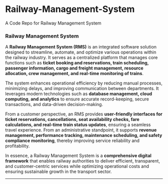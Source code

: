 # Railway-Management-System
A Code Repo for Railway Management System


### **Railway Management System**

A **Railway Management System (RMS)** is an integrated software solution designed to streamline, automate, and optimize various operations within the railway industry. It serves as a centralized platform that manages core functions such as **ticket booking and reservations, train scheduling, passenger information, cargo and freight management, resource allocation, crew management, and real-time monitoring of trains**.

The system enhances operational efficiency by reducing manual processes, minimizing delays, and improving communication between departments. It leverages modern technologies such as **database management, cloud computing, and analytics** to ensure accurate record-keeping, secure transactions, and data-driven decision-making.

From a customer perspective, an RMS provides **user-friendly interfaces for ticket reservations, cancellations, seat availability checks, fare calculations, and real-time train status updates**, ensuring a seamless travel experience. From an administrative standpoint, it supports **revenue management, performance tracking, maintenance scheduling, and safety compliance monitoring**, thereby improving service reliability and profitability.

In essence, a Railway Management System is a **comprehensive digital framework** that enables railway authorities to deliver efficient, transparent, and customer-centric services while optimizing operational costs and ensuring sustainable growth in the transport sector.

---
